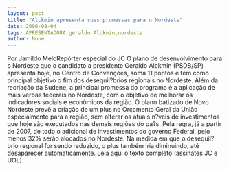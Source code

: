 ```yaml
---
layout: post
title: "Alckmin apresenta suas promessas para o Nordeste"
date: 2006-08-04
tags: APRESENTADORA,geraldo Alckmin,nordeste
author: None
---
```

Por Jamildo MeloRepórter especial do JC
O plano de desenvolvimento para o Nordeste que o candidato a presidente Geraldo Alckmin (PSDB/SP) apresenta hoje, no Centro de Convenções, soma 11 pontos e tem como principal objetivo o fim dos desequil?brios regionais no Nordeste. 
Além da recriação da Sudene, a principal promessa do programa é a aplicação de mais verbas federais no Nordeste, com o objetivo de melhorar os indicadores sociais e econômicos da região.
O plano batizado de Novo Nordeste prevê a criação de um plus no Orçamento Geral da União especialmente para a região, sem alterar os atuais n?veis de investimentos que hoje são executados nas demais regiões do pa?s. 
Pela regra, já a partir de 2007, de todo o adicional de investimentos do governo Federal, pelo menos 32% serão alocados no Nordeste. Na medida em que o desequil?brio regional for sendo reduzido, o plus também iria diminuindo, até desaparecer automaticamente.
Leia aqui o texto completo (assinates JC e UOL). 